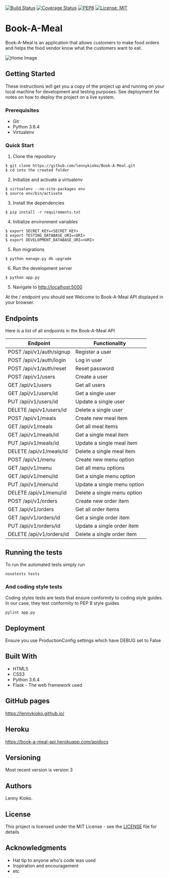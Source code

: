 [![Build Status](https://travis-ci.org/lennykioko/Book-A-Meal.svg?branch=master)](https://travis-ci.org/lennykioko/Book-A-Meal)
[![Coverage Status](https://coveralls.io/repos/github/lennykioko/Book-A-Meal/badge.svg?branch=master)](https://coveralls.io/github/lennykioko/Book-A-Meal?branch=master)
[![PEP8](https://img.shields.io/badge/code%20style-pep8-green.svg)](https://www.python.org/dev/peps/pep-0008/)
[![License: MIT](https://img.shields.io/badge/License-MIT-yellow.svg)](https://opensource.org/licenses/MIT)


# Book-A-Meal

Book-A-Meal is an application that allows customers to make food orders and helps the food vendor know what the customers want to eat.

![Home Image](https://raw.github.com/lennykioko/Book-A-Meal/master/UI/static/img/image.jpg)

## Getting Started

These instructions will get you a copy of the project up and running on your local machine for development and testing purposes. See deployment for notes on how to deploy the project on a live system.

### Prerequisites

* Git
* Python 3.6.4
* Virtualenv

### Quick Start

1. Clone the repository

```
$ git clone https://github.com/lennykioko/Book-A-Meal.git
$ cd into the created folder
```
  
2. Initialize and activate a virtualenv

```
$ virtualenv --no-site-packages env
$ source env/bin/activate
```

3. Install the dependencies

```
$ pip install -r requirements.txt
```

4. Initialize environment variables

```
$ export SECRET_KEY=<SECRET KEY>
$ export TESTING_DATABASE_URI=<URI>
$ export DEVELOPMENT_DATABASE_URI=<URI>
```

5. Run migrations

```
$ python manage.py db upgrade
```

6. Run the development server

```
$ python app.py
```

5. Navigate to [http://localhost:5000](http://localhost:5000)

At the / endpoint you should see Welcome to Book-A-Meal API displayed in your browser.

## Endpoints

Here is a list of all endpoints in the Book-A-Meal API

Endpoint | Functionality 
------------ | -------------
POST   /api/v1/auth/signup | Register a user
POST   /api/v1/auth/login | Log in user
POST   /api/v1/auth/reset | Reset password
POST   /api/v1/users | Create a user
GET    /api/v1/users | Get all users
GET   /api/v1/users/id | Get a single user
PUT  /api/v1/users/id | Update a single user
DELETE   /api/v1/users/id | Delete a single user
POST   /api/v1/meals | Create new meal item
GET   /api/v1/meals | Get all meal items
GET   /api/v1/meals/id | Get a single meal item
PUT   /api/v1/meals/id | Update a single meal item
DELETE   /api/v1/meals/id | Delete a single meal item
POST   /api/v1/menu | Create new menu option
GET   /api/v1/menu | Get all menu options
GET   /api/v1/menu/id | Get a single menu option
PUT   /api/v1/menu/id | Update a single menu option
DELETE   /api/v1/menu/id | Delete a single menu option
POST   /api/v1/orders | Create new order item
GET   /api/v1/orders | Get all order items
GET   /api/v1/orders/id | Get a single order item
PUT   /api/v1/orders/id | Update a single order item
DELETE   /api/v1/orders/id | Delete a single order item

## Running the tests

To run the automated tests simply run

```
nosetests tests
```

### And coding style tests

Coding styles tests are tests that ensure conformity to coding style guides. In our case, they test conformity to
PEP 8 style guides

```
pylint app.py
```

## Deployment

Ensure you use ProductionConfig settings which have DEBUG set to False

## Built With

* HTML5
* CSS3
* Python 3.6.4
* Flask - The web framework used

## GitHub pages

https://lennykioko.github.io/

## Heroku

https://book-a-meal-api.herokuapp.com/apidocs

## Versioning

Most recent version is version 3

## Authors

Lenny Kioko.

## License

This project is licensed under the MIT License - see the [LICENSE](LICENSE) file for details

## Acknowledgments

* Hat tip to anyone who's code was used
* Inspiration and encouragement
* etc
